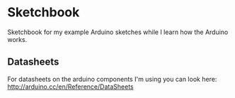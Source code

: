 Sketchbook
==========

Sketchbook for my example Arduino sketches while I learn how the Arduino works.

Datasheets
----------
For datasheets on the arduino components I'm using you can look here: http://arduino.cc/en/Reference/DataSheets
